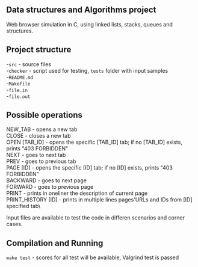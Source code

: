 ## Data structures and Algorithms project
Web browser simulation in C, using linked lists, stacks, queues and structures.

## Project structure
-`src` - source files  
-`checker` - script used for testing, `tests` folder with input samples  
-`README.md`  
-`Makefile`  
-`file.in`  
-`file.out`  

## Possible operations
NEW_TAB - opens a new tab\
CLOSE - closes a new tab\
OPEN [TAB_ID] - opens the specific [TAB_ID] tab; if no [TAB_ID] exists, prints "403 FORBIDDEN"\
NEXT - goes to next tab\
PREV - goes to previous tab\
PAGE [ID] - opens the specific [ID] tab; if no [ID] exists, prints "403 FORBIDDEN"\
BACKWARD - goes to next page\
FORWARD - goes to previous page\
PRINT - prints in oneliner the description of current page\
PRINT_HISTORY [ID] - prints in multiple lines pages'URLs and IDs from [ID] specified tab\
  
Input files are available to test the code in differen scenarios and corner cases.

## Compilation and Running
`make test` - scores for all test will be available, Valgrind test is passed
